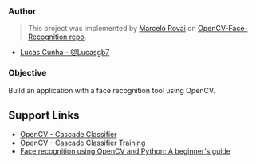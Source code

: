 ### Author

> This project was implemented by [Marcelo Rovai](https://github.com/Mjrovai) on [OpenCV-Face-Recognition repo](https://github.com/Mjrovai/OpenCV-Face-Recognition).

- [Lucas Cunha - @Lucasgb7](https://github.com/Lucasgb7)

### Objective
Build an application with a face recognition tool using OpenCV.

## Support Links

- [OpenCV - Cascade Classifier](https://docs.opencv.org/4.8.0/db/d28/tutorial_cascade_classifier.html)
- [OpenCV - Cascade Classifier Training](https://docs.opencv.org/4.8.0/dc/d88/tutorial_traincascade.html)
- [Face recognition using OpenCV and Python: A beginner's guide](https://www.superdatascience.com/blogs/opencv-face-recognition)
